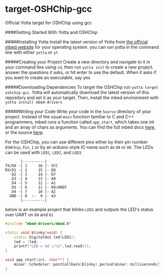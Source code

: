 # target-OSHChip-gcc
Official Yotta target for OSHChip using gcc

####Getting Started With Yotta and OSHChip

#####Installing Yotta
Install the latest version of Yotta from [the official mbed website](https://docs.mbed.com/docs/getting-started-mbed-os/en/latest/installation/#installers) for your operating system. you can run yotta in the command line with either `yotta` or `yt`

#####Creating your Project
Create a new directory and navigate to it in your command line using `cd`, then run `yotta init` to create a new project. answer the questions it asks, or hit enter to use the default. When it asks if you want to create an executable, say yes

#####Downloading Dependencies
To target the OSHChip run `yotta target oshchip-gcc`. Yotta will automatically download the latest version of this repository and set it as your target. Then, install the mbed environment with `yotta install mbed-drivers`

#####Writing your Code
Write your code in the `Source` directory of your project. Instead of the usual `main` function familiar to C and C++ programmers, mbed runs a function called `app_start`, which takes one int and an array of chars as arguments. You can find the full mbed docs [here](https://docs.mbed.com/), or the source [here](https://github.com/ARMmbed/mbed-os).

For the OSHChip, you can use different pins either by their pin number `OSHChip_Pin_1` or by an arduino-style IO name such as `D0` or `A0`. The LEDs can be used with `LED1`, `LED2`, and `LED3`.

```
       |----------|
TX/D0 -| 1     16 |- VCC
RX/D1 -| 2     15 |- D8
   D2 -| 3     14 |- D7
   D3 -| 4     13 |- A0
   D4 -| 5     12 |- A1
   D5 -| 6     11 |- D9/AREF
   D4 -| 7     10 |- A2
  GND -| 8  ::  9 |- A3
       |----------|
```

below is an example project that blinks `LED1` and outputs the LED's status over UART on `D0` and `D1`
```C++
#include "mbed-drivers/mbed.h"

static void blinky(void) {
    static DigitalOut led(LED1);
    led = !led;
    printf("LED = %d \r\n",led.read());
}

void app_start(int, char**) {
    minar::Scheduler::postCallback(blinky).period(minar::milliseconds(500));
}
```
